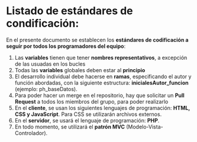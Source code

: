 # Listado de estándares de condificación: 

En el presente documento se establecen los **estándares de codificación a seguir por todos los programadores del equipo**: 
  
1. Las **variables** tienen que tener **nombres representativos**, a excepción de las usuadas en los bucles  
2. Todas las **variables** globales deben estar al **principio**
3. El desarrollo individual debe hacerse en **ramas**, especificando el autor y función abordadas, con la siguiente estructura: **inicialesAutor_funcion** (ejemplo: ph_baseDatos). 
4. Para poder hacer un merge en el repositorio, hay que solicitar un **Pull Request** a todos los miembros del grupo, para poder realizarlo
5. En el **cliente**, se usan los siguientes lenguajes de programación: **HTML, CSS y JavaScript**. Para CSS se utilizarán archivos externos. 
6. En el **servidor**, se usará el lenguaje de programación: **PHP**. 
7. En todo momento, se utilizará el **patrón MVC** (Modelo-Vista-Controlador).
